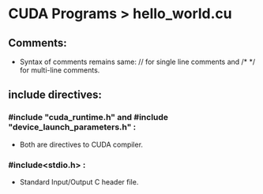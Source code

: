 # CUDA Programs > hello_world.cu


## Comments:
* Syntax of comments remains same: // for single line comments and /* */ for multi-line comments.

## include directives:
 ### #include "cuda_runtime.h" and #include "device_launch_parameters.h" :
  * Both are directives to CUDA compiler.
  
 ### #include<stdio.h> :
  * Standard Input/Output C header file.
